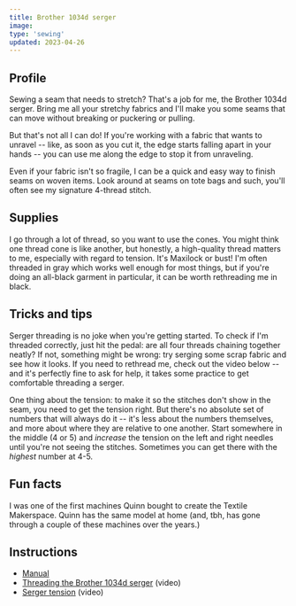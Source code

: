 ```yaml
---
title: Brother 1034d serger
image:
type: 'sewing'
updated: 2023-04-26
---
```


## Profile
Sewing a seam that needs to stretch? That's a job for me, the Brother 1034d serger. Bring me all your stretchy fabrics and I'll make you some seams that can move without breaking or puckering or pulling.

But that's not all I can do! If you're working with a fabric that wants to unravel -- like, as soon as you cut it, the edge starts falling apart in your hands -- you can use me along the edge to stop it from unraveling.

Even if your fabric isn't so fragile, I can be a quick and easy way to finish seams on woven items. Look around at seams on tote bags and such, you'll often see my signature 4-thread stitch.


## Supplies
I go through a lot of thread, so you want to use the cones. You might think one thread cone is like another, but honestly, a high-quality thread matters to me, especially with regard to tension. It's Maxilock or bust! I'm often threaded in gray which works well enough for most things, but if you're doing an all-black garment in particular, it can be worth rethreading me in black.


## Tricks and tips
Serger threading is no joke when you're getting started. To check if I'm threaded correctly, just hit the pedal: are all four threads chaining together neatly? If not, something might be wrong: try serging some scrap fabric and see how it looks. If you need to rethread me, check out the video below -- and it's perfectly fine to ask for help, it takes some practice to get comfortable threading a serger.

One thing about the tension: to make it so the stitches don't show in the seam, you need to get the tension right. But there's no absolute set of numbers that will always do it -- it's less about the numbers themselves, and more about where they are relative to one another. Start somewhere in the middle (4 or 5) and *increase* the tension on the left and right needles until you're not seeing the stitches. Sometimes you can get there with the *highest* number at 4-5.

## Fun facts
I was one of the first machines Quinn bought to create the Textile Makerspace. Quinn has the same model at home (and, tbh, has gone through a couple of these machines over the years.)


## Instructions

* [Manual](https://download.brother.com/welcome/doch000100/884-345_om07a_enes.pdf)
* [Threading the Brother 1034d serger](https://www.youtube.com/watch?v=26HfARKEJQg&ab_channel=BlueprintDIY) (video)
* [Serger tension](https://www.youtube.com/watch?v=2C0MbV2LTxA&ab_channel=SewingMastery.com) (video)